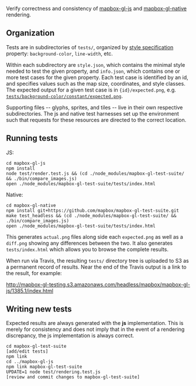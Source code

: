 Verify correctness and consistency of [mapbox-gl-js](https://github.com/mapbox/mapbox-gl-js) and
[mapbox-gl-native](https://github.com/mapbox/mapbox-gl-native) rendering.

## Organization

Tests are in subdirectories of `tests/`, organized by [style specification](https://github.com/mapbox/mapbox-gl-style-spec)
property: `background-color`, `line-width`, etc.

Within each subdirectory are `style.json`, which contains the minimal style needed to test the given property,
and `info.json`, which contains one or more test cases for the given property. Each test case is identified by an id,
and specifies values such as the map size, coordinates, and style classes. The expected output for a given test case
is in `{id}/expected.png`, e.g. [`tests/background-color/constant/expected.png`](https://github.com/mapbox/mapbox-gl-test-suite/blob/master/tests/background-color/constant/expected.png).

Supporting files -- glyphs, sprites, and tiles -- live in their own respective subdirectories. The js and native test
harnesses set up the environment such that requests for these resources are directed to the correct location.

## Running tests

JS:

```
cd mapbox-gl-js
npm install
node test/render.test.js && (cd ./node_modules/mapbox-gl-test-suite/ && ./bin/compare_images.js)
open ./node_modules/mapbox-gl-test-suite/tests/index.html
```

Native:

```
cd mapbox-gl-native
npm install git+https://github.com/mapbox/mapbox-gl-test-suite.git
make test_headless && (cd ./node_modules/mapbox-gl-test-suite/ && ./bin/compare_images.js)
open ./node_modules/mapbox-gl-test-suite/tests/index.html
```

This generates `actual.png` files along side each `expected.png` as well as a `diff.png` showing any differences between
the two. It also generates `tests/index.html` which allows you to browse the complete results.

When run via Travis, the resulting `tests/` directory tree is uploaded to S3 as a permanent record of results. Near the
end of the Travis output is a link to the result, for example:

http://mapbox-gl-testing.s3.amazonaws.com/headless/mapbox/mapbox-gl-js/1385.1/index.html

## Writing new tests

Expected results are always generated with the **js** implementation. This is merely for consistency and does not
imply that in the event of a rendering discrepancy, the js implementation is always correct.

```
cd mapbox-gl-test-suite
[add/edit tests]
npm link
cd ../mapbox-gl-js
npm link mapbox-gl-test-suite
UPDATE=1 node test/rendering.test.js
[review and commit changes to mapbox-gl-test-suite]
```

